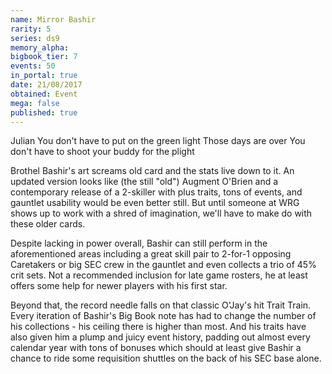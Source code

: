 ```yaml
---
name: Mirror Bashir
rarity: 5
series: ds9
memory_alpha:
bigbook_tier: 7
events: 50
in_portal: true
date: 21/08/2017
obtained: Event
mega: false
published: true
---
```


Julian
You don't have to put on the green light
Those days are over
You don't have to shoot your buddy for the plight

Brothel Bashir's art screams old card and the stats live down to it. An updated version looks like (the still "old") Augment O'Brien and a contemporary release of a 2-skiller with plus traits, tons of events, and gauntlet usability would be even better still. But until someone at WRG shows up to work with a shred of imagination, we'll have to make do with these older cards.

Despite lacking in power overall, Bashir can still perform in the aforementioned areas including a great skill pair to 2-for-1 opposing Caretakers or big SEC crew in the gauntlet and even collects a trio of 45% crit sets. Not a recommended inclusion for late game rosters, he at least offers some help for newer players with his first star.

Beyond that, the record needle falls on that classic O'Jay's hit Trait Train. Every iteration of Bashir's Big Book note has had to change the number of his collections - his ceiling there is higher than most. And his traits have also given him a plump and juicy event history, padding out almost every calendar year with tons of bonuses which should at least give Bashir a chance to ride some requisition shuttles on the back of his SEC base alone.
